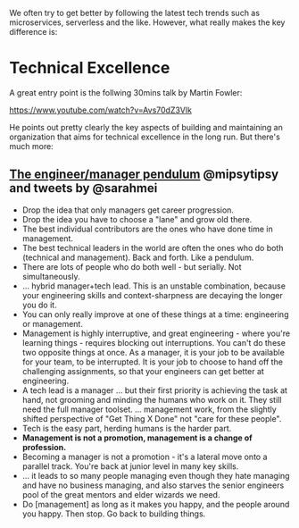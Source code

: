We often try to get better by following the latest tech trends such as microservices, serverless and the like.
However, what really makes the key difference is:

# Technical Excellence

A great entry point is the follwing 30mins talk by Martin Fowler:

https://www.youtube.com/watch?v=Avs70dZ3Vlk

He points out pretty clearly the key aspects of building and maintaining an organization that aims for technical excellence in the long run.
But there's much more:



## [The engineer/manager pendulum](https://charity.wtf/2017/05/11/the-engineer-manager-pendulum/) @mipsytipsy and tweets by @sarahmei
* Drop the idea that only managers get career progression.
* Drop the idea you have to choose a "lane" and grow old there.
* The best individual contributors are the ones who have done time in management.
* The best technical leaders in the world are often the ones who do both (technical and management). Back and forth. Like a pendulum.
* There are lots of people who do both well - but serially. Not simultaneously.
* ... hybrid manager+tech lead. This is an unstable combination, because your engineering skills and context-sharpness are decaying the longer you do it.
* You can only really improve at one of these things at a time: engineering or management.
* Management is highly interruptive, and great engineering - where you're learning things - requires blocking out interruptions. You can't do these two opposite things at once. As a manager, it is your job to be available for your team, to be interrupted. It is your job to choose to hand off the challenging assignments, so that your engineers can get better at engineering.
* A tech lead is a manager ... but their first priority is achieving the task at hand, not grooming and minding the humans who work on it. They still need the full manager toolset. ... management work, from the slightly shifted perspective of "Get Thing X Done" not "care for these people".
* Tech is the easy part, herding humans is the harder part.
* **Management is not a promotion, management is a change of profession.**
* Becoming a manager is not a promotion - it's a lateral move onto a parallel track. You're back at junior level in many key skills.
* ... it leads to so many people managing even though they hate managing and have no business managing, and also starves the senior engineers pool of the great mentors and elder wizards we need.
* Do [management] as long as it makes you happy, and the people around you happy. Then stop. Go back to building things.
